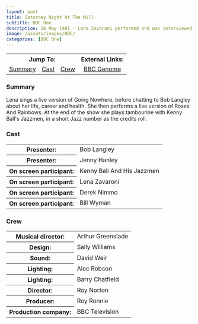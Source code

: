 ```yaml
---
layout: post
title: Saturday Night At The Mill
subtitle: BBC One
description: 16 May 1981 - Lena Zavaroni performed and was interviewed on Saturday Night At The Mill.
image: /assets/images/BBC/
categories: [BBC One]
---
```


<table>
<tr align="center">
<th colspan="3">Jump To:</th>
<th>External Links:</th>
</tr>

<tr align="center">
<td><a href="#summary">Summary</a></td>
<td><a href="#cast">Cast</a></td>
<td><a href="#crew">Crew</a></td>
<td><a href="https://genome.ch.bbc.co.uk/e23ef828fada46ffb37d3e5a9caae68e">BBC Genome</a></td>
</tr>
</table>

### Summary
Lena sings a live version of Going Nowhere, before chatting to Bob Langley about her life, career and health. She then performs a live version of Roses And Rainbows. At the end of the show she plays tambourine with Kenny Ball's Jazzmen, in a short Jazz number as the credits roll.

### Cast
<table>
<tr><th>Presenter:</th><td>Bob Langley</td></tr>
<tr><th>Presenter:</th><td>Jenny Hanley</td></tr>
<tr><th>On screen participant:</th><td>Kenny Ball And His Jazzmen</td></tr>
<tr><th>On screen participant:</th><td>Lena Zavaroni</td></tr>
<tr><th>On screen participant:</th><td>Derek Nimmo</td></tr>
<tr><th>On screen participant:</th><td>Bill Wyman</td></tr>
</table>

### Crew
<table>
<tr><th>Musical director:</th><td>Arthur Greenslade</td></tr>
<tr><th>Design:</th><td>Sally Williams</td></tr>
<tr><th>Sound:</th><td>David Weir</td></tr>
<tr><th>Lighting:</th><td>Alec Robson</td></tr>
<tr><th>Lighting:</th><td>Barry Chatfield</td></tr>
<tr><th>Director:</th><td>Roy Norton</td></tr>
<tr><th>Producer:</th><td>Roy Ronnie</td></tr>
<tr><th>Production company:</th><td>BBC Television</td></tr>
</table>

